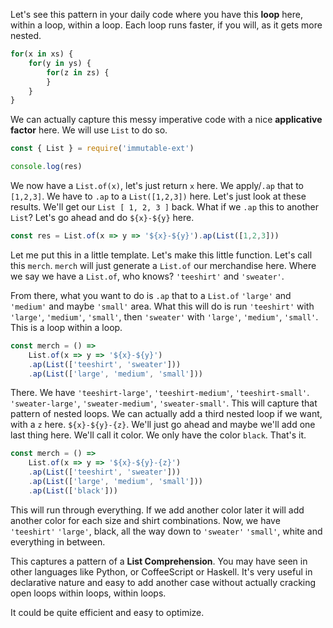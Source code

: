Let's see this pattern in your daily code where you have this **loop** here, within a loop, within a loop. Each loop runs faster, if you will, as it gets more nested.

```javascript
for(x in xs) {
    for(y in ys) {
        for(z in zs) {
        }
    }
}
```

We can actually capture this messy imperative code with a nice **applicative factor** here. We will use `List` to do so.

```javascript
const { List } = require('immutable-ext')

console.log(res)
```

We now have a `List.of(x)`, let's just return `x` here. We apply/`.ap` that to `[1,2,3]`. We have to `.ap` to a `List([1,2,3])` here. Let's just look at these results. We'll get our `List [ 1, 2, 3 ]` back. What if we `.ap` this to another `List`? Let's go ahead and do `${x}-${y}` here.

```javascript
const res = List.of(x => y => '${x}-${y}').ap(List([1,2,3]))
```

Let me put this in a little template. Let's make this little function. Let's call this `merch`. `merch` will just generate a `List.of` our merchandise here. Where we say we have a `List.of`, who knows? `'teeshirt'` and `'sweater'`.

From there, what you want to do is `.ap` that to a `List.of` `'large'` and `'medium'` and maybe `'small'` area. What this will do is run `'teeshirt'` with `'large'`, `'medium'`, `'small'`, then `'sweater'` with `'large'`, `'medium'`, `'small'`. This is a loop within a loop. 

```javascript
const merch = () =>
    List.of(x => y => '${x}-${y}')
    .ap(List(['teeshirt', 'sweater']))
    .ap(List(['large', 'medium', 'small']))
```

There. We have `'teeshirt-large'`, `'teeshirt-medium'`, `'teeshirt-small'`. `'sweater-large'`, `'sweater-medium'`, `'sweater-small'`. This will capture that pattern of nested loops. We can actually add a third nested loop if we want, with a `z` here. `${x}-${y}-{z}`. We'll just go ahead and maybe we'll add one last thing here. We'll call it color. We only have the color `black`. That's it.

```javascript
const merch = () =>
    List.of(x => y => '${x}-${y}-{z}')
    .ap(List(['teeshirt', 'sweater']))
    .ap(List(['large', 'medium', 'small']))
    .ap(List(['black']))
```

This will run through everything. If we add another color later it will add another color for each size and shirt combinations. Now, we have `'teeshirt'` `'large'`, black, all the way down to `'sweater'` `'small'`, white and everything in between.

This captures a pattern of a **List Comprehension**. You may have seen in other languages like Python, or CoffeeScript or Haskell. It's very useful in declarative nature and easy to add another case without actually cracking open loops within loops, within loops.

It could be quite efficient and easy to optimize.